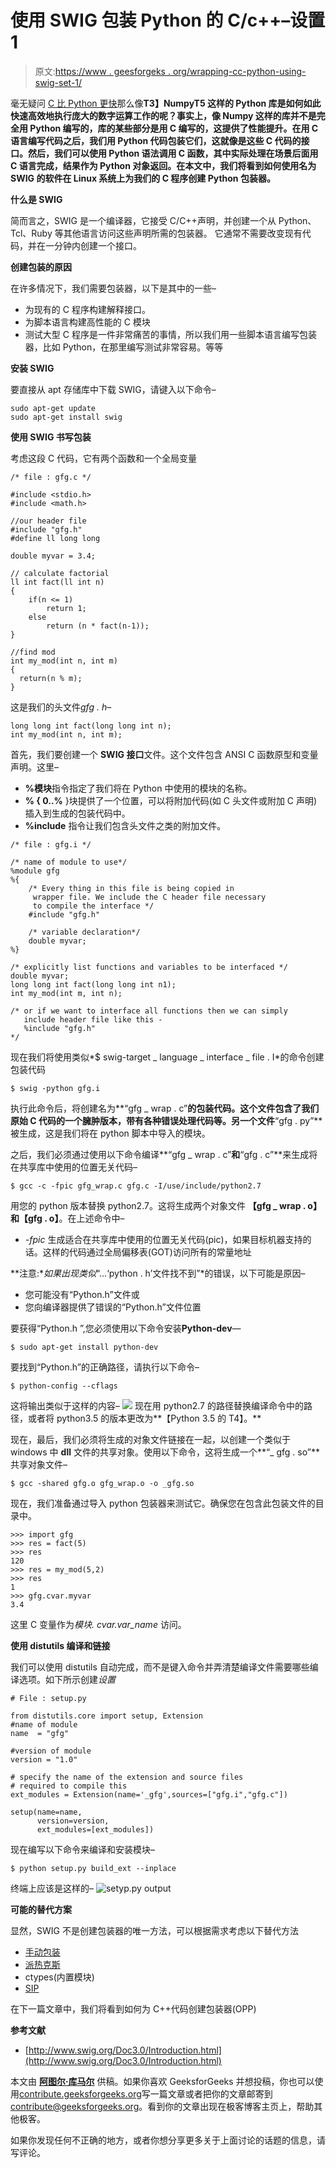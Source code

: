 # 使用 SWIG 包装 Python 的 C/c++–设置 1

> 原文:[https://www . geesforgeks . org/wrapping-cc-python-using-swig-set-1/](https://www.geeksforgeeks.org/wrapping-cc-python-using-swig-set-1/)

毫无疑问 [C 比 Python 更快](https://www.geeksforgeeks.org/c-considered-faster-languages/)那么像**T3】NumpyT5 这样的 Python 库是如何如此快速高效地执行庞大的数字运算工作的呢？事实上，像 Numpy 这样的库并不是完全用 Python 编写的，库的某些部分是用 C 编写的，这提供了性能提升。在用 C 语言编写代码之后，我们用 Python 代码包装它们，这就像是这些 C 代码的接口。然后，我们可以使用 Python 语法调用 C 函数，其中实际处理在场景后面用 C 语言完成，结果作为 Python 对象返回。在本文中，我们将看到如何使用名为 **SWIG** 的软件在 Linux 系统上为我们的 C 程序创建 Python 包装器。**

**什么是 SWIG**

简而言之，SWIG 是一个编译器，它接受 C/C++声明，并创建一个从 Python、Tcl、Ruby 等其他语言访问这些声明所需的包装器。
它通常不需要改变现有代码，并在一分钟内创建一个接口。

**创建包装的原因**

在许多情况下，我们需要包装器，以下是其中的一些–

*   为现有的 C 程序构建解释接口。
*   为脚本语言构建高性能的 C 模块
*   测试大型 C 程序是一件非常痛苦的事情，所以我们用一些脚本语言编写包装器，比如 Python，在那里编写测试非常容易。等等

**安装 SWIG**

要直接从 apt 存储库中下载 SWIG，请键入以下命令–

```
sudo apt-get update
sudo apt-get install swig

```

**使用 SWIG 书写包装**

考虑这段 C 代码，它有两个函数和一个全局变量

```
/* file : gfg.c */

#include <stdio.h>
#include <math.h>

//our header file
#include "gfg.h"
#define ll long long

double myvar = 3.4;

// calculate factorial
ll int fact(ll int n)
{
    if(n <= 1)
        return 1;
    else
        return (n * fact(n-1));
}

//find mod
int my_mod(int n, int m)
{
  return(n % m);
}
```

这是我们的头文件*gfg . h*–

```
long long int fact(long long int n);
int my_mod(int n, int m);
```

首先，我们要创建一个 **SWIG 接口**文件。这个文件包含 ANSI C 函数原型和变量声明。这里–

*   **%模块**指令指定了我们将在 Python 中使用的模块的名称。
*   **% { 0..%** }块提供了一个位置，可以将附加代码(如 C 头文件或附加 C 声明)插入到生成的包装代码中。
*   **%include** 指令让我们包含头文件之类的附加文件。

```
/* file : gfg.i */

/* name of module to use*/
%module gfg
%{
    /* Every thing in this file is being copied in 
     wrapper file. We include the C header file necessary
     to compile the interface */
    #include "gfg.h"

    /* variable declaration*/
    double myvar;
%}

/* explicitly list functions and variables to be interfaced */
double myvar;
long long int fact(long long int n1);
int my_mod(int m, int n);

/* or if we want to interface all functions then we can simply
   include header file like this - 
   %include "gfg.h"
*/
```

现在我们将使用类似*$ swig-target _ language _ interface _ file . I*的命令创建包装代码

```
$ swig -python gfg.i

```

执行此命令后，将创建名为**“gfg _ wrap . c”**的包装代码。这个文件包含了我们原始 C 代码的一个臃肿版本，带有各种错误处理代码等。另一个文件**“gfg . py”**被生成，这是我们将在 python 脚本中导入的模块。

之后，我们必须通过使用以下命令编译**“gfg _ wrap . c”**和**“gfg . c”**来生成将在共享库中使用的位置无关代码–

```
$ gcc -c -fpic gfg_wrap.c gfg.c -I/use/include/python2.7

```

用您的 python 版本替换 python2.7。这将生成两个对象文件
**【gfg _ wrap . o】**和**【gfg . o】**。在上述命令中–

*   *-fpic* 生成适合在共享库中使用的位置无关代码(pic)，如果目标机器支持的话。这样的代码通过全局偏移表(GOT)访问所有的常量地址

**注意:**如果出现类似*“…‘python . h’文件找不到”*的错误，以下可能是原因–

*   您可能没有“Python.h”文件或
*   您向编译器提供了错误的“Python.h”文件位置

要获得“Python.h ”,您必须使用以下命令安装**Python-dev**—

```
$ sudo apt-get install python-dev

```

要找到“Python.h”的正确路径，请执行以下命令–

```
$ python-config --cflags

```

这将输出类似于这样的内容–
![](img/d3dd731d35d274e421ed03cfe80ea7b5.png)
现在用 python2.7 的路径替换编译命令中的路径，或者将 python3.5 的版本更改为**【Python 3.5 的 T4】。**

现在，最后，我们必须将生成的对象文件链接在一起，以创建一个类似于 windows 中 **dll** 文件的共享对象。使用以下命令，这将生成一个**“_ gfg . so”**共享对象文件–

```
$ gcc -shared gfg.o gfg_wrap.o -o _gfg.so

```

现在，我们准备通过导入 python 包装器来测试它。确保您在包含此包装文件的目录中。

```
>>> import gfg
>>> res = fact(5)
>>> res
120
>>> res = my_mod(5,2)
>>> res
1
>>> gfg.cvar.myvar
3.4

```

这里 C 变量作为*模块. cvar.var_name* 访问。

**使用 distutils 编译和链接**

我们可以使用 distutils 自动完成，而不是键入命令并弄清楚编译文件需要哪些编译选项。如下所示创建*设置*

```
# File : setup.py

from distutils.core import setup, Extension
#name of module
name  = "gfg"

#version of module
version = "1.0"

# specify the name of the extension and source files
# required to compile this
ext_modules = Extension(name='_gfg',sources=["gfg.i","gfg.c"])

setup(name=name,
      version=version,
      ext_modules=[ext_modules])
```

现在编写以下命令来编译和安装模块–

```
$ python setup.py build_ext --inplace

```

终端上应该是这样的–
![setyp.py output](img/80b0b11158e32f72f28dd627ec58270a.png)

**可能的替代方案**

显然，SWIG 不是创建包装器的唯一方法，可以根据需求考虑以下替代方法

*   [手动包装](https://docs.python.org/2/extending/extending.html)
*   [派热克斯](https://www.cosc.canterbury.ac.nz/greg.ewing/python/Pyrex/)
*   ctypes(内置模块)
*   [SIP](https://pypi.python.org/pypi/SIP/4.19.2)

在下一篇文章中，我们将看到如何为 C++代码创建包装器(OPP)

**参考文献**

*   [http://www.swig.org/Doc3.0/Introduction.html](http://www.swig.org/Doc3.0/Introduction.html)

本文由 [**阿图尔·库马尔**](https://www.linkedin.com/in/atul-kumar-733b32136/) 供稿。如果你喜欢 GeeksforGeeks 并想投稿，你也可以使用[contribute.geeksforgeeks.org](http://www.contribute.geeksforgeeks.org)写一篇文章或者把你的文章邮寄到 contribute@geeksforgeeks.org。看到你的文章出现在极客博客主页上，帮助其他极客。

如果你发现任何不正确的地方，或者你想分享更多关于上面讨论的话题的信息，请写评论。